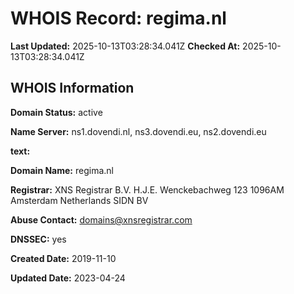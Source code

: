 # WHOIS Record: regima.nl

**Last Updated:** 2025-10-13T03:28:34.041Z
**Checked At:** 2025-10-13T03:28:34.041Z

## WHOIS Information

**Domain Status:** active

**Name Server:** ns1.dovendi.nl, ns3.dovendi.eu, ns2.dovendi.eu

**text:** 

**Domain Name:** regima.nl

**Registrar:** XNS Registrar B.V. H.J.E. Wenckebachweg 123 1096AM Amsterdam Netherlands SIDN BV

**Abuse Contact:** domains@xnsregistrar.com

**DNSSEC:** yes

**Created Date:** 2019-11-10

**Updated Date:** 2023-04-24

